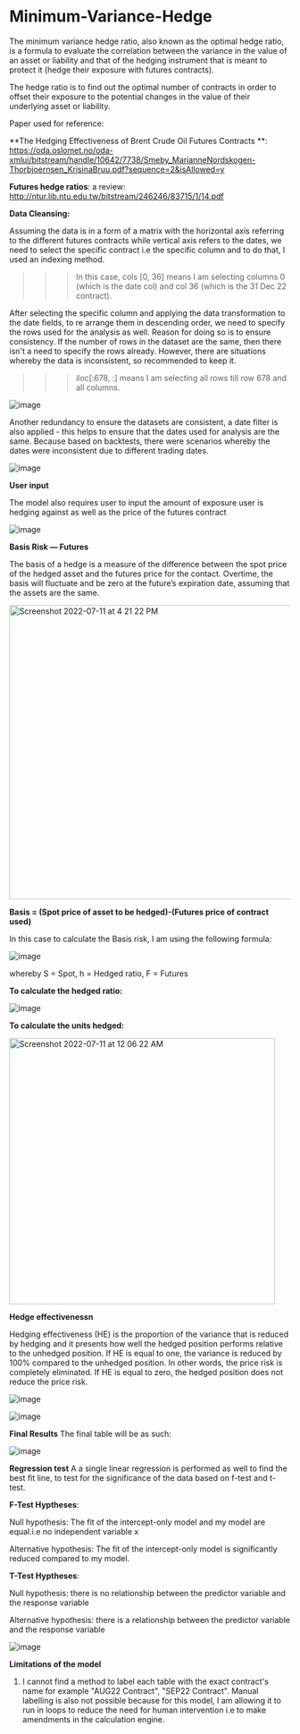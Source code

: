 # Minimum-Variance-Hedge

The minimum variance hedge ratio, also known as the optimal hedge ratio, is a formula to evaluate the correlation between the variance in the value of an asset or liability and that of the hedging instrument that is meant to protect it (hedge their exposure with futures contracts).

The hedge ratio is to find out the optimal number of contracts in order to offset their exposure to the potential changes in the value of their underlying asset or liability.

Paper used for reference: 

**The Hedging Effectiveness of Brent Crude Oil Futures Contracts **: https://oda.oslomet.no/oda-xmlui/bitstream/handle/10642/7738/Smeby_MarianneNordskogen-Thorbjoernsen_KrisinaBruu.pdf?sequence=2&isAllowed=y

**Futures hedge ratios**: a review: http://ntur.lib.ntu.edu.tw/bitstream/246246/83715/1/14.pdf

**Data Cleansing:** 

Assuming the data is in a form of a matrix with the horizontal axis referring to the different futures contracts while vertical axis refers to the dates, we need to select the specific contract i.e the specific column and to do that, I used an indexing method.
>>> In this case, cols [0, 36] means I am selecting columns 0 (which is the date col) and col 36 (which is the 31 Dec 22 contract). 

After selecting the specific column and applying the data transformation to the date fields, to re arrange them in descending order, we need to specify the rows used for the analysis as well. Reason for doing so is to ensure consistency. If the number of rows in the dataset are the same, then there isn't a need to specify the rows already. However, there are situations whereby the data is inconsistent, so recommended to keep it. 
>>> iloc[:678, :] means I am selecting all rows till row 678 and all columns. 

![image](https://user-images.githubusercontent.com/107907500/179689326-6aabbc33-dc1e-4302-9f7c-0dba72eb5df7.png)

Another redundancy to ensure the datasets are consistent, a date filter is also applied - this helps to ensure that the dates used for analysis are the same. Because based on backtests, there were scenarios whereby the dates were inconsistent due to different trading dates. 

![image](https://user-images.githubusercontent.com/107907500/179690488-e8746937-c574-4c30-81fe-a443d351c057.png)

**User input**

The model also requires user to input the amount of exposure user is hedging against as well as the price of the futures contract

![image](https://user-images.githubusercontent.com/107907500/179187006-7d6e8926-2802-4a92-95ea-560d1becedd7.png)

**Basis Risk — Futures**

The basis of a hedge is a measure of the difference between the spot price of the hedged asset and the futures price for the contact. Overtime, the basis will fluctuate and be zero at the future’s expiration date, assuming that the assets are the same.

<img width="526" alt="Screenshot 2022-07-11 at 4 21 22 PM" src="https://user-images.githubusercontent.com/107907500/178220454-d9edc7c0-12ae-43a1-8d3e-83039de95eec.png">

**Basis = (Spot price of asset to be hedged)-(Futures price of contract used)**

In this case to calculate the Basis risk, I am using the following formula: 

![image](https://user-images.githubusercontent.com/107907500/178881304-6297149c-5690-4bbe-99bb-dcda1de9e067.png)

whereby S = Spot, h = Hedged ratio, F = Futures

**To calculate the hedged ratio:**

![image](https://user-images.githubusercontent.com/107907500/178882722-df72e6bb-8b1e-443d-8e75-482ec4c7f7b4.png)

**To calculate the units hedged:**

<img width="476" alt="Screenshot 2022-07-11 at 12 06 22 AM" src="https://user-images.githubusercontent.com/107907500/178152611-3f037d2e-33db-4eb9-b8a6-44b501097e55.png">

**Hedge effectivenessn**

Hedging effectiveness (HE) is the proportion of the variance that is reduced by hedging and it presents how well the hedged position performs relative to the unhedged position. If HE is equal to one, the variance is reduced by 100% compared to the unhedged position. In other words, the price risk is completely eliminated. If HE is equal to zero, the hedged position does not reduce the price risk.

![image](https://user-images.githubusercontent.com/107907500/180367772-ab33b652-db78-4053-9585-6ccdf11d8ef6.png)

![image](https://user-images.githubusercontent.com/107907500/180367789-8f862156-4754-43dc-9e56-908bdf2d8350.png)

**Final Results**
The final table will be as such: 

![image](https://user-images.githubusercontent.com/107907500/180368331-9f368c82-7e30-4dff-a779-31a7fe194a8f.png)

**Regression test**
A a single linear regression is performed as well to find the best fit line, to test for the significance of the data based on f-test and t-test. 

**F-Test Hyptheses**:

Null hypothesis: The fit of the intercept-only model and my model are equal.i.e no independent variable x

Alternative hypothesis: The fit of the intercept-only model is significantly reduced compared to my model.

**T-Test Hyptheses**:

Null hypothesis: there is no relationship between the predictor variable and the response variable

Alternative hypothesis: there is a relationship between the predictor variable and the response variable

![image](https://user-images.githubusercontent.com/107907500/179158389-c5bea629-ffe2-46c7-8b8d-63fe9793e5dc.png)

**Limitations of the model**

1. I cannot find a method to label each table with the exact contract's name for example "AUG22 Contract", "SEP22 Contract". Manual labelling is also not possible because for this model, I am allowing it to run in loops to reduce the need for human intervention i.e to make amendments in the calculation engine.
